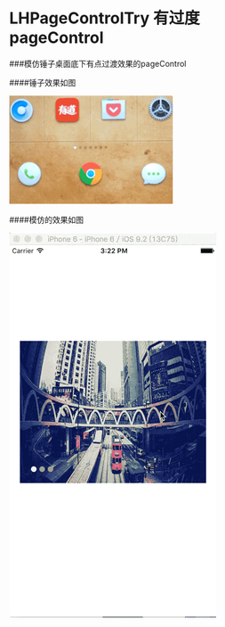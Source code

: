 # LHPageControlTry 有过度pageControl
###模仿锤子桌面底下有点过渡效果的pageControl

####锤子效果如图

![](https://github.com/LinBling/LHPageControlTry/blob/master/2014-11-10-22_03_58.gif)

####模仿的效果如图

![](https://github.com/LinBling/LHPageControlTry/blob/master/2015-12-30%2015_26_22.gif)
